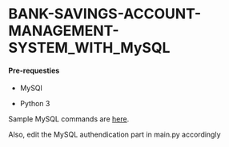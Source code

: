 # BANK-SAVINGS-ACCOUNT-MANAGEMENT-SYSTEM_WITH_MySQL

#### Pre-requesties

- MySQl
  
- Python 3
  

Sample MySQL commands are [here](https://raw.githubusercontent.com/10622537/BANK-SAVINGS-ACCOUNT-MANAGEMENT-SYSTEM_WITH_MySQL/main/MySQL%20commands.txt).

Also, edit the MySQL authendication part in main.py accordingly
